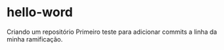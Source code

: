 # hello-word
Criando um repositório
Primeiro teste para adicionar commits a linha da minha ramificação.
